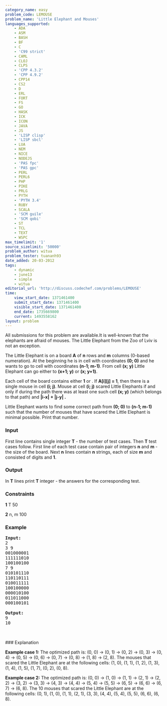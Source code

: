 ```yaml
---
category_name: easy
problem_code: LEMOUSE
problem_name: 'Little Elephant and Mouses'
languages_supported:
    - ADA
    - ASM
    - BASH
    - BF
    - C
    - 'C99 strict'
    - CAML
    - CLOJ
    - CLPS
    - 'CPP 4.3.2'
    - 'CPP 4.9.2'
    - CPP14
    - CS2
    - D
    - ERL
    - FORT
    - FS
    - GO
    - HASK
    - ICK
    - ICON
    - JAVA
    - JS
    - 'LISP clisp'
    - 'LISP sbcl'
    - LUA
    - NEM
    - NICE
    - NODEJS
    - 'PAS fpc'
    - 'PAS gpc'
    - PERL
    - PERL6
    - PHP
    - PIKE
    - PRLG
    - PYTH
    - 'PYTH 3.4'
    - RUBY
    - SCALA
    - 'SCM guile'
    - 'SCM qobi'
    - ST
    - TCL
    - TEXT
    - WSPC
max_timelimit: '1'
source_sizelimit: '50000'
problem_author: witua
problem_tester: tuananh93
date_added: 20-03-2012
tags:
    - dynamic
    - june13
    - simple
    - witua
editorial_url: 'http://discuss.codechef.com/problems/LEMOUSE'
time:
    view_start_date: 1371461400
    submit_start_date: 1371461400
    visible_start_date: 1371461400
    end_date: 1735669800
    current: 1493558162
layout: problem
---
```

All submissions for this problem are available.It is well-known that the elephants are afraid of mouses. The Little Elephant from the Zoo of Lviv is not an exception.

The Little Elephant is on a board **A** of **n** rows and **m** columns (0-based numeration). At the beginning he is in cell with coordinates **(0; 0)** and he wants to go to cell with coordinates **(n-1; m-1)**. From cell **(x; y)** Little Elephant can go either to **(x+1; y)** or **(x; y+1)**.

Each cell of the board contains either **1** or . If **A\[i\]\[j\] = 1**, then there is a single mouse in cell **(i; j)**. Mouse at cell **(i; j)** scared Little Elephants if and only if during the path there was at least one such cell **(x; y)** (which belongs to that path) and **|i-x| + |j-y| .**

Little Elephant wants to find some correct path from **(0; 0)** to **(n-1; m-1)** such that the number of mouses that have scared the Little Elephant is minimal possible. Print that number.

### Input

First line contains single integer **T** - the number of test cases. Then **T** test cases follow. First line of each test case contain pair of integers **n** and **m** - the size of the board. Next **n** lines contain **n** strings, each of size **m** and consisted of digits  and **1**.

### Output

In **T** lines print **T** integer - the answers for the corresponding test.

### Constraints

**1** T 50

**2** n, m 100

### Example

<pre>
<b>Input:</b>
2
3 9
001000001
111111010
100100100
7 9
010101110
110110111
010011111
100100000
000010100
011011000
000100101

<b>Output:</b>
9
10


</pre>### Explanation
**Example case 1:** The optimized path is: (0, 0) -> (0, 1) -> (0, 2) -> (0, 3) -> (0, 4) -> (0, 5) -> (0, 6) -> (0, 7) -> (0, 8) -> (1, 8) -> (2, 8). The mouses that scared the Little Elephant are at the following cells: (1, 0), (1, 1), (1, 2), (1, 3), (1, 4), (1, 5), (1, 7), (0, 2), (0, 8).

**Example case 2:** The optimized path is: (0, 0) -> (1, 0) -> (1, 1) -> (2, 1) -> (2, 2) -> (3, 2) -> (3, 3) -> (4, 3) -> (4, 4) -> (5, 4) -> (5, 5) -> (6, 5) -> (6, 6) -> (6, 7) -> (6, 8). The 10 mouses that scared the Little Elephant are at the following cells: (0, 1), (1, 0), (1, 1), (2, 1), (3, 3), (4, 4), (5, 4), (5, 5), (6, 6), (6, 8).
